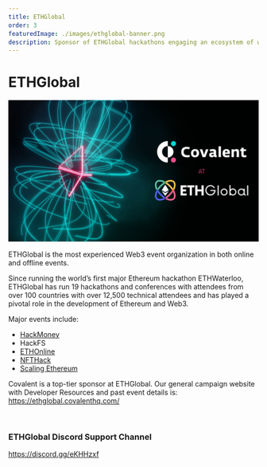 ```yaml
---
title: ETHGlobal
order: 3
featuredImage: ./images/ethglobal-banner.png
description: Sponsor of ETHGlobal hackathons engaging an ecosystem of world-class developers
---
```


# ETHGlobal

![ETHGlobal Banner](./images/ethglobal-banner.png)


ETHGlobal is the most experienced Web3 event organization in both online and offline events.

Since running the world’s first major Ethereum hackathon ETHWaterloo, ETHGlobal has run 19 hackathons and conferences with attendees from over 100 countries with over 12,500 technical attendees and has played a pivotal role in the development of Ethereum and Web3. 

Major events include:
- [HackMoney](https://defi.ethglobal.co/)
- HackFS
- [ETHOnline](https://ethonline.org/)
- [NFTHack](https://nft.ethglobal.co/)
- [Scaling Ethereum](https://scaling.ethglobal.co/)

Covalent is a top-tier sponsor at ETHGlobal. Our general campaign website with Developer Resources and past event details is: https://ethglobal.covalenthq.com/


&nbsp;
### ETHGlobal Discord Support Channel
https://discord.gg/eKHHzxf